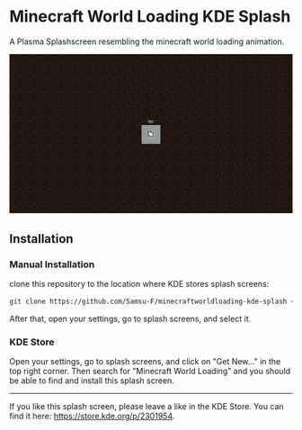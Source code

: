 # Minecraft World Loading KDE Splash
A Plasma Splashscreen resembling the minecraft world loading animation.

![Splash Screen Preview](./contents/previews/splash.png)

## Installation
### Manual Installation
clone this repository to the location where KDE stores splash screens:
```sh
git clone https://github.com/Samsu-F/minecraftworldloading-kde-splash ~/.local/share/plasma/look-and-feel/minecraftworldloading-kde-splash
```
After that, open your settings, go to splash screens, and select it.

### KDE Store
Open your settings, go to splash screens, and click on "Get New..." in the top right corner. Then search for "Minecraft World Loading" and you should be able to find and install this splash screen.

---
If you like this splash screen, please leave a like in the KDE Store. You can find it here: https://store.kde.org/p/2301954.
